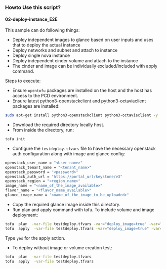 ### Howto Use this script?

#### 02-deploy-instance_E2E
This sample can do following things:
- Deploy independent images to glance based on user inputs and uses that to deploy the actual instance  
- Deploy networks and subnet and attach to instance
- Deploy single nova instance
- Deploy independent cinder volume and attach to the instance
- The cinder and image can be individually  excluded/included with apply command.

Steps to execute:
- Ensure `opentofu` packages are installed on the host and the host has access to the PCD environment. 
- Ensure latest python3-openstackclient and python3-octaviaclient packages are installed:
```bash
sudo apt-get install python3-openstackclient python3-octaviaclient -y
```
- Download the required directory locally host.
- From inside the directory, run:
```bash
tofu init
```
- Configure the `testdeploy.tfvars` file to have the necessary openstack auth configuration along with image and  glance config:
```bash
openstack_user_name = "<User-name>"
openstack_tenant_name = "<tenant_name>"
openstack_password = "<password>"
openstack_auth_url = "https://portal_url/keystone/v3"
openstack_region = "<region_name>"
image_name = "<name_of_the_image_available>"
flavor_name = "<flavor_name_available>"
glance_image_name = "<name_of_the_image_to_be_uploaded>"

```
- Copy the required glance image inside this directory.
- Run plan and apply command with tofu. To include volume and image deployment:
```bash
tofu  plan  -var-file testdeploy.tfvars -var="deploy_image=true" -var="deploy_volume=true"
tofu  apply  -var-file testdeploy.tfvars -var="deploy_image=true" -var="deploy_volume=true" 
```
Type `yes` for the apply action. 
- To deploy without image or volume creation test:
```bash
tofu  plan  -var-file testdeploy.tfvars 
tofu  apply  -var-file testdeploy.tfvars 
```